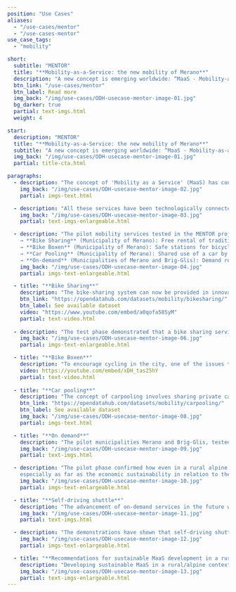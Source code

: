 ```yaml
---
position: "Use Cases"
aliases:
  - "/use-cases/mentor"
  - "/use-cases-mentor"
use_case_tags:
  - "mobility"

short:
  subtitle: "MENTOR"
  title: "**Mobility-as-a-Service: the new mobility of Merano**"
  description: "A new concept is emerging worldwide: “MaaS - Mobility-as-a-Service”. The idea is to allow people, through a unique APP, to access on demand different mobility services that are integrated with each other and to choose from time to time the most appropriate one."
  btn_link: "/use-cases/mentor"
  btn_label: Read more
  img_back: "/img/use-cases/ODH-usecase-mentor-image-01.jpg"
  bg_darker: true
  partial: text-imgs.html
  weight: 4

start:
  description: "MENTOR"
  title: "**Mobility-as-a-Service: the new mobility of Merano**"
  subtitle: "A new concept is emerging worldwide: “MaaS - Mobility-as-a-Service”. The idea is to allow people, through a unique APP, to access on demand different mobility services that are integrated with each other and to choose from time to time the most appropriate one." 
  img_back: "/img/use-cases/ODH-usecase-mentor-image-01.jpg"
  partial: title-cta.html

paragraphs:
  - description: "The concept of 'Mobility as a Service' (MaaS) has considerable potential for success in highly urbanised areas with a higher concentration of users. However, can it also work in small Alpine communities, and if so, how? These are the questions that the MENTOR project has aimed to address since its launch in late 2018. To evaluate the feasibility of MaaS in the Alpine context, the concept has been put into practice in two Alpine regions: Merano in the Autonomous Province of Bolzano (Italy) and Brig-Glis in the Canton of Valais (Switzerland). For the application of the concept of “mobility as a service” to be possible, the essential requirement, in addition to the digital aspect, is the presence of a set of mobility services strongly integrated around the public transport offer, which is the backbone of the system. Therefore, the MENTOR project's pilot activities concentrated primarily on examining the potential of new services that are strongly integrated with public transportation."
    img_back: "/img/use-cases/ODH-usecase-mentor-image-02.jpg"
    partial: imgs-text.html

  - description: "All these services have been technologically connected to the Open Data Hub. Through a partnership between NOI Techpark and OpenMove, a cutting-edge digital solution has been developed, enabling the calculation of trip plans by integrating real-time data from all accessible mobility services. This advanced application is available at mobility.meran.eu."
    img_back: "/img/use-cases/ODH-usecase-mentor-image-03.jpg"
    partial: text-imgs-enlargeable.html

  - description: "The pilot mobility services tested in the MENTOR project are <br><br>
    → **Bike Sharing** (Municipality of Merano): Free rental of traditional pedal bikes <br>
    → **Bike Boxen** (Municipality of Merano): Safe stations for bicycles <br>
    → **Car Pooling** (Municipality of Merano): Shared use of a car by people driving the same route <br>
    → **On-demand** (Municipalities of Merano and Brig-Glis): Demand responsive buses, available in areas and times of day less served by public transport "
    img_back: "/img/use-cases/ODH-usecase-mentor-image-04.jpg"
    partial: imgs-text-enlargeable.html

  - title: "**Bike Sharing**"
    description: "The bike-sharing system can now be provided in innovative ways through digitization and the utilization of electric bikes. In Merano, a new service has been tested since September 2019, which serves mainly to link the city center with the two train stations. As part of the Mentor project, the city of Merano provides 60 bicycles for short term rental free of charge at seven locations." 
    btn_link: "https://opendatahub.com/datasets/mobility/bikesharing/"
    btn_label: See available dataset
    video: "https://www.youtube.com/embed/a0qofa58SyM"
    partial: text-video.html
    
  - description: "The test phase demonstrated that a bike sharing service can be useful even in a small alpine town with a high rate of cycling. However, the service must meet very specific mobility demands, such as linking the city center to the train station, and must be a complementary mode of transport to public transportation. An intriguing challenge for future expansion could be to promote the service in more outlying areas of the city (or even in nearby municipalities) by using electric bikes to make longer trips easier."
    img_back: "/img/use-cases/ODH-usecase-mentor-image-06.jpg"
    partial: imgs-text-enlargeable.html

  - title: "**Bike Boxen**"
    description: "To encourage cycling in the city, one of the issues that needs to be addressed is finding a secure place to park bicycles. To tackle this problem, a group of South Tyrolean companies collaborated to introduce two 'bike boxen' stations that can accommodate up to 24 bicycles each (two bikes in one box). Twelve of these are located at the Maia Bassa railway station, the other 12 on the promenade in front of the thermal baths, near Ponte Teatro. Use is free of charge, but limited to a maximum of 24 hours. The boxes meet high safety requirements and also offer weather protection for bicycles and accessories (helmets, bags, backpacks, etc.). It is recommended that bicycles also be locked in the box with a personal padlock." 
    video: https://youtube.com/embed/xDH_tas25hY
    partial: text-video.html
    
  - title: "**Car pooling**"
    description: "The concept of carpooling involves sharing private cars by connecting people who need a ride with those who offer one. Although it has the potential to reduce individual car use, it can be complex to organize effectively. Thanks to the project, a solution has been developed and launched in collaboration with the company ummadum that is not only technologically advanced, but which, thanks to a system of incentives, aims to promote local commerce. Due to the Covid-19 pandemic, a full trial of the new system was not possible, and it could only be launched during the last few months of the project. <br><br> Although the pandemic severely limited the project, local companies showed a strong interest in testing effective solutions for promoting carpooling in the post-Covid era. This sets a good foundation for the service to continue and expand in the future. The challenge will be to encourage users who primarily use private cars to rely more on public transportation and other mobility options, particularly by combining various services for a single trip."
    btn_link: "https://opendatahub.com/datasets/mobility/carpooling/"
    btn_label: See available dataset
    img_back: "/img/use-cases/ODH-usecase-mentor-image-08.jpg"
    partial: imgs-text.html

  - title: "**On demand**"
    description: "The pilot municipalities Merano and Brig-Glis, tested an on-demand transport service that lies somewhere between a bus and a taxi. The goal was to evaluate the potential of integrating the service with the public transport system in low-demand areas, such as during off-peak hours or in sparsely populated and underserved regions."
    img_back: "/img/use-cases/ODH-usecase-mentor-image-09.jpg"
    partial: text-imgs.html

  - description: "The pilot phase confirmed how even in a rural alpine context new on-de- mand services can represent an essential integration offer to public transport. These types of services can effectively link the starting/ending points of a trip (homes, tourist attractions) with the public transport network. New and more extensive pilot are nevertheless needed to confirm this approach,
    especially as far as the economic sustainability in relation to the real demand for mobility that the service could satisfy is concerned."
    img_back: "/img/use-cases/ODH-usecase-mentor-image-10.jpg"
    partial: imgs-text-enlargeable.html

  - title: "**Self-driving shuttle**"
    description: "The advancement of on-demand services in the future will be characterized by an innovative and revolutionary technology: autonomous self-driving shuttles. The project conducted public demonstrations in Brig-Glis and Merano to introduce users to this new technology. In Merano, the demonstration made history: for the first time in Italy, a self-driving vehicle with public access was tested on public roads. The electric vehicle is able to 'read' the route safely by means of intelligent sensors. For an entire week, end of november 2019, the shuttle was available to interested parties from 9 a.m. to 5 p.m., for a roughly 10-minute ride around the city centre. On each run, 12 people were transported, plus two technicians: one to intervene if necessary, the other to explain the vehicle's functionality to passengers."
    img_back: "/img/use-cases/ODH-usecase-mentor-image-11.jpg"
    partial: text-imgs.html

  - description: "The demonstrations have shown that self-driving shuttles are technologically mature and ready to provide transportation services in specific and controlled contexts. However, more pilot projects are necessary to improve the state-of-the-art and explore the various possibilities of using them in rural and mountainous areas typical of the Alps. Users appear willing to use this type of vehicle, but it is necessary to engage them properly in these projects. Prior to testing the service, 45% of users in Merano expressed a low level of confidence in the technology. This mistrust decreased to 5% after they tried it out."
    img_back: "/img/use-cases/ODH-usecase-mentor-image-12.jpg"
    partial: imgs-text-enlargeable.html

  - title: "**Recommendations for sustainable MaaS development in a rural/alpine context**"
    description: "Developing sustainable MaaS in a rural/alpine context requires convincing private car drivers to adopt a new mobility paradigm, prioritizing the reliability of services over driving speed."
    img_back: "/img/use-cases/ODH-usecase-mentor-image-13.jpg"
    partial: text-imgs-enlargeable.html
---
```

